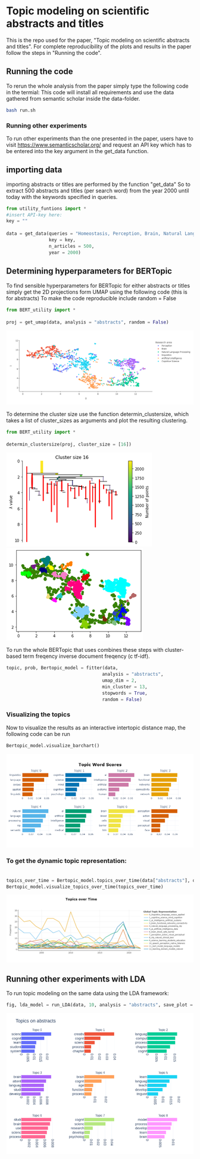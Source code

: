 
# Topic modeling on scientific abstracts and titles

This is the repo used for the paper,
"Topic modeling on scientific abstracts and titles".
For complete reproducibility of the plots and results in the paper
follow the steps in "Running the code".





## Running the code

To rerun the whole analysis from the paper simply type the following code in the termial:
This code will install all requirements and use the data gathered from semantic scholar inside the data-folder. 

```bash
bash run.sh
```

### Running other experiments
To run other experiments than the one presented in the paper, users have to visit https://www.semanticscholar.org/ and request an API key
which has to be entered into the key argument in the get_data function.


## importing data
importing abstracts or titles are performed by the function "get_data"
So to extract 500 abstracts and titles (per search word) from the year 2000 until today with the keywords specified in queries. 

```python
from utility_funtions import *
#insert API-key here:
key = ""

data = get_data(queries = "Homeostasis, Perception, Brain, Natural Language Processing, linguistics",
                key = key,
                n_articles = 500,
                year = 2000)

```

## Determining hyperparameters for BERTopic
To find sensible hyperparameters for BERTopic for either abstracts or titles simply get the 2D projections
form UMAP using the following code (this is for abstracts)
To make the code reproducible include random = False
```python
from BERT_utility import *

proj = get_umap(data, analysis = "abstracts", random = False)
```


![](Readme_figures/UMAP.png)


To determine the cluster size use the function determin_clustersize, which takes a list of cluster_sizes as arguments and plot the resulting clustering.

```python
from BERT_utility import *

determin_clustersize(proj, cluster_size = [16])
```


![](Readme_figures/Condenced_cluster.png)           ![](Readme_figures/Implication_of_condenced_cluster.png)


To run the whole BERTopic that uses combines these steps with cluster-based term freqency inverse document freqency (c tf-idf).

```python 
topic, prob, Bertopic_model = fitter(data,
                                    analysis = "abstracts",
                                    umap_dim = 2,
                                    min_cluster = 13,
                                    stopwords = True,
                                    random = False)
```

### Visualizing the topics
Now to visualize the results as an interactive intertopic distance map, the following code can be run

```python 
Bertopic_model.visualize_barchart()
```

![](Readme_figures/Topics.png)


### To get the dynamic topic representation:

```python 

topics_over_time = Bertopic_model.topics_over_time(data["abstracts"], data["years"])
Bertopic_model.visualize_topics_over_time(topics_over_time)
```

![](Readme_figures/Topics_over_time.png)

## Running other experiments with LDA
To run topic modeling on the same data using the LDA framework:

```python 
fig, lda_model = run_LDA(data, 10, analysis = "abstracts", save_plot = False, bow = 1, alpha = "auto", random = True):
```

![](Readme_figures/LDA_topics.png)